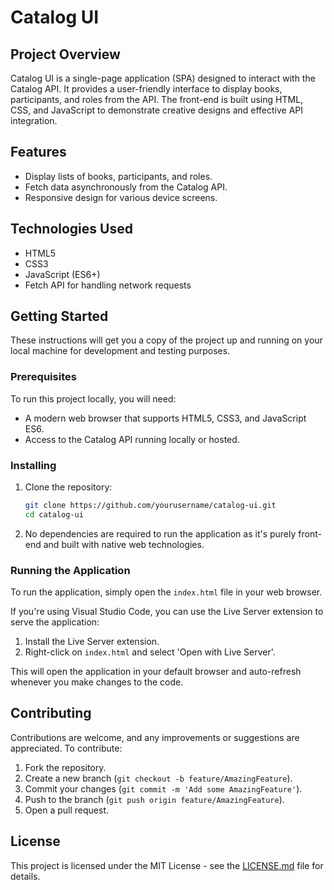 # Catalog UI

## Project Overview

Catalog UI is a single-page application (SPA) designed to interact with the Catalog API. It provides a user-friendly interface to display books, participants, and roles from the API. The front-end is built using HTML, CSS, and JavaScript to demonstrate creative designs and effective API integration.

## Features

- Display lists of books, participants, and roles.
- Fetch data asynchronously from the Catalog API.
- Responsive design for various device screens.

## Technologies Used

- HTML5
- CSS3
- JavaScript (ES6+)
- Fetch API for handling network requests

## Getting Started

These instructions will get you a copy of the project up and running on your local machine for development and testing purposes.

### Prerequisites

To run this project locally, you will need:

- A modern web browser that supports HTML5, CSS3, and JavaScript ES6.
- Access to the Catalog API running locally or hosted.

### Installing

1. Clone the repository:
   ```bash
   git clone https://github.com/yourusername/catalog-ui.git
   cd catalog-ui
   ```
   
2. No dependencies are required to run the application as it's purely front-end and built with native web technologies.

### Running the Application

To run the application, simply open the `index.html` file in your web browser.

If you're using Visual Studio Code, you can use the Live Server extension to serve the application:

1. Install the Live Server extension.
2. Right-click on `index.html` and select 'Open with Live Server'.

This will open the application in your default browser and auto-refresh whenever you make changes to the code.

## Contributing

Contributions are welcome, and any improvements or suggestions are appreciated. To contribute:

1. Fork the repository.
2. Create a new branch (`git checkout -b feature/AmazingFeature`).
3. Commit your changes (`git commit -m 'Add some AmazingFeature'`).
4. Push to the branch (`git push origin feature/AmazingFeature`).
5. Open a pull request.

## License

This project is licensed under the MIT License - see the [LICENSE.md](LICENSE.md) file for details.
